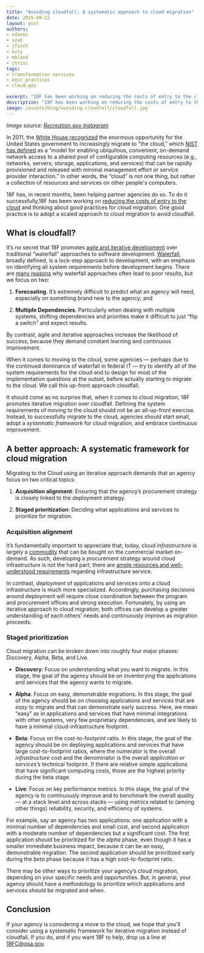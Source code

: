 ```yaml
---
title: "Avoiding cloudfall: A systematic approach to cloud migration"
date: 2015-06-22
layout: post
authors:
- vdavez
- noah
- jfinch
- ozzy
- mbland
- chrisc
tags:
- transformation services
- best practices
- cloud.gov

excerpt: "18F has been working on reducing the costs of entry to the cloud and thinking about good practices for cloud migration. One good practice is to adopt a scaled approach to cloud migration to avoid cloudfall."
description: "18F has been working on reducing the costs of entry to the cloud and thinking about good practices for cloud migration. One good practice is to adopt a scaled approach to cloud migration to avoid cloudfall."
image: /assets/blog/avoiding-cloudfall/cloudfall.jpg
---
```


*Image source: [Recreation.gov Instagram](https://instagram.com/p/pZFSh0ivJe/)*

In 2011, the [White House recognized](https://www.whitehouse.gov/sites/default/files/omb/assets/egov_docs/federal-cloud-computing-strategy.pdf) the enormous opportunity for the United States government to increasingly migrate to “the cloud,” which [NIST has defined](http://nvlpubs.nist.gov/nistpubs/Legacy/SP/nistspecialpublication800-145.pdf) as a “model for enabling ubiquitous, convenient, on-demand network access to a shared pool of configurable computing resources (e.g., networks, servers, storage, applications, and services) that can be rapidly provisioned and released with minimal management effort or service provider interaction.” In other words, the “cloud” is not one thing, but rather a collection of resources and services on other people's computers.

18F has, in recent months, been helping partner agencies do so. To do it successfully,18F has been working on [reducing the costs of entry to the cloud](https://18f.gsa.gov/2015/05/08/layering-innovation/) and thinking about good practices for cloud migration. One good practice is to adopt a scaled approach to cloud migration to avoid cloudfall.

## What is cloudfall?

It’s no secret that 18F promotes [agile and iterative development](https://playbook.cio.gov/#play4) over traditional “waterfall” approaches to software development. [Waterfall](http://en.wikipedia.org/wiki/Waterfall_model), broadly defined, is a lock-step approach to development, with an emphasis on identifying all system requirements before development begins. There are [many reasons](http://ben.balter.com/2011/11/29/towards-a-more-agile-government/#b-waterfall-software-development-fails-to-adequately-respond-to-the-ever-changing-conditions-that-make-up-a-projects-problem-space) why waterfall approaches often lead to poor results, but we focus on two:

1. **Forecasting**. It’s extremely difficult to predict what an agency will need, especially on something brand new to the agency; and

2. **Multiple Dependencies**. Particularly when dealing with multiple systems, shifting dependencies and priorities make it difficult to just “flip a switch” and expect results.

By contrast, agile and iterative approaches increase the likelihood of success, because they demand constant learning and continuous improvement.

When it comes to moving to the cloud, some agencies — perhaps due to the continued dominance of waterfall in federal IT — try to identify all of the system requirements for the cloud and to design for most of the implementation questions at the outset, before actually starting to migrate to the cloud. We call this up-front approach cloudfall.

It should come as no surprise that, when it comes to cloud migration, 18F promotes iterative migration over cloudfall. Defining the system requirements of moving to the cloud should not be an all-up-front exercise. Instead, to successfully migrate to the cloud, agencies should start small, adopt a *systematic framework* for cloud migration, and embrace continuous improvement.

## A better approach: A systematic framework for cloud migration

Migrating to the Cloud using an iterative approach demands that an agency focus on two critical topics:

1.  **Acquisition alignment**: Ensuring that the agency’s procurement strategy is closely linked to the deployment strategy.

2.  **Staged prioritization**: Deciding what applications and services to prioritize for migration.

### Acquisition alignment

It’s fundamentally important to appreciate that, today, cloud *infrastructure* is largely a [commodity](http://www.forbes.com/sites/timworstall/2014/04/15/cloud-services-become-quite-literally-a-commodity/) that can be bought on the commercial market on-demand. As such, developing a procurement strategy around cloud infrastructure is not the hard part; there are [ample resources and well-understood requirements](https://www.fedramp.gov/) regarding infrastructure service.

In contrast, *deployment* of applications and services onto a cloud infrastructure is much more specialized. Accordingly, purchasing decisions around deployment will require close coordination between the program and procurement offices and strong execution. Fortunately, by using an iterative approach to cloud migration, both offices can develop a greater understanding of each others’ needs and continuously improve as migration proceeds.

### Staged prioritization

Cloud migration can be broken down into roughly four major phases: Discovery, Alpha, Beta, and Live.

- **Discovery**: Focus on understanding what you want to migrate. In this stage, the goal of the agency should be on inventorying the applications and services that the agency wants to migrate.

- **Alpha**: Focus on easy, demonstrable migrations. In this stage, the goal of the agency should be on choosing applications and services that are *easy* to migrate and that can demonstrate early success. Here, we mean “easy” as in applications and services that have minimal integrations with other systems, very few proprietary dependencies, and are likely to have a minimal cloud-infrastructure footprint.

- **Beta**: Focus on the cost-to-footprint ratio. In this stage, the goal of the agency should be on deploying applications and services that have large cost-to-footprint ratios, where the numerator is the overall *infrastructure* cost and the denominator is the overall *application or services’s* technical footprint. If there are relative simple applications that have significant computing costs, those are the highest priority during the beta stage.

- **Live**: Focus on key performance metrics. In this stage, the goal of the agency is to continuously improve and to benchmark the overall quality — at a stack level and across stacks — using metrics related to (among other things) reliability, security, and efficiency of systems.

For example, say an agency has two applications: one application with a minimal number of dependencies and small cost, and second application with a moderate number of dependencies but a significant cost. The first application should be prioritized for the *alpha* phase, even though it has a smaller immediate business impact, because it can be an easy, demonstrable migration. The second application should be prioritized early during the *beta* phase because it has a high cost-to-footprint ratio.

There may be other ways to prioritize your agency’s cloud migration, depending on your specific needs and opportunities. But, in general, your agency should have a methodology to prioritize which applications and services should be migrated and when.

## Conclusion

If your agency is considering a move to the cloud, we hope that you’ll consider using a systematic framework for iterative migration instead of cloudfall. If you do, and if you want 18F to help, drop us a line at [18FC@gsa.gov](mailto:18FC@gsa.gov).
